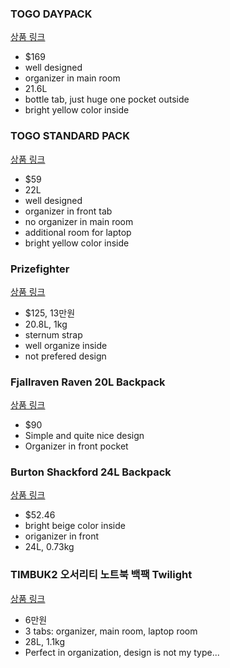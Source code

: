 ### TOGO DAYPACK
[상품 링크](https://topodesigns.com/collections/backpacks/products/daypack?variant=729740001&avad=223489_a1f251ef9)

- $169
- well designed
- organizer in main room
- 21.6L
- bottle tab, just huge one pocket outside
- bright yellow color inside

### TOGO STANDARD PACK
[상품 링크](https://topodesigns.com/collections/work-bags/products/standard-pack-1?variant=33192137883701)

- $59
- 22L
- well designed
- organizer in front tab
- no organizer in main room
- additional room for laptop
- bright yellow color inside


### Prizefighter
[상품 링크](https://store.musinsa.com/app/goods/1096764)

- $125, 13만원
- 20.8L, 1kg
- sternum strap
- well organize inside
- not prefered design

### Fjallraven Raven 20L Backpack
[상품 링크](https://www.backcountry.com/fjallraven-raven-20-backpack?skid=FJR009S-DEEFOR-ONESIZ&ti=U2VhcmNoIFJlc3VsdHM6ZmphbGxyYXZlbiBiYWNrcGFjazoxOjQ6ZmphbGxyYXZlbiBiYWNrcGFjaw==)

- $90
- Simple and quite nice design
- Organizer in front pocket

### Burton Shackford 24L Backpack
[상품 링크](https://www.backcountry.com/burton-shackford-24l-backpack?skid=BUR024D-HYTRRICO-ONESIZ&ti=UExQIENhdDpFdmVyeWRheSBQYWNrczo3OjM4OmJjLWV2ZXJ5ZGF5LXBhY2tz)


- $52.46
- bright beige color inside
- origanizer in front
- 24L, 0.73kg


### TIMBUK2 오서리티 노트북 백팩 Twilight
[상품 링크](http://www.attopangea.com/shop/goods/goods_view.php?goodsno=10320&category=016002)

- 6만원
- 3 tabs: organizer, main room, laptop room
- 28L, 1.1kg
- Perfect in organization, design is not my type...
